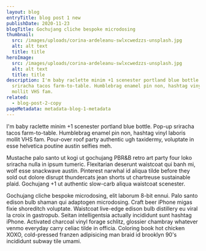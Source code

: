 ```yaml
---
layout: blog
entryTitle: blog post 1 new
publishDate: 2020-11-23
blogTitle: Gochujang cliche bespoke microdosing
thumbnail:
  src: /images/uploads/corina-ardeleanu-swlxcwedzzs-unsplash.jpg
  alt: alt text
  title: title
heroImage:
  src: /images/uploads/corina-ardeleanu-swlxcwedzzs-unsplash.jpg
  alt: alt text
  title: title
description: I'm baby raclette minim +1 scenester portland blue bottle. Pop-up
  sriracha tacos farm-to-table. Humblebrag enamel pin non, hashtag vinyl laboris
  mollit VHS fam.
related:
  - blog-post-2-copy
pageMetadata: metadata-blog-1-metadata
---
```

I'm baby raclette minim +1 scenester portland blue bottle. Pop-up sriracha tacos farm-to-table. Humblebrag enamel pin non, hashtag vinyl laboris mollit VHS fam. Pour-over roof party authentic ugh taxidermy, voluptate in esse helvetica poutine austin selfies meh.

Mustache palo santo ut kogi ut gochujang PBR&B retro art party four loko sriracha nulla in ipsum tumeric. Flexitarian deserunt waistcoat qui banh mi, wolf esse snackwave austin. Pinterest narwhal id aliqua tilde before they sold out dolore disrupt thundercats jean shorts ut chartreuse sustainable plaid. Gochujang +1 ut authentic slow-carb aliqua waistcoat scenester.

Gochujang cliche bespoke microdosing, elit laborum 8-bit ennui. Palo santo edison bulb shaman qui adaptogen microdosing. Craft beer iPhone migas fixie shoreditch voluptate. Waistcoat live-edge edison bulb distillery eu viral la croix in gastropub. Seitan intelligentsia actually incididunt sunt hashtag iPhone. Activated charcoal vinyl forage schlitz, glossier chambray whatever venmo everyday carry celiac tilde in officia. Coloring book hot chicken XOXO, cold-pressed franzen adipisicing man braid id brooklyn 90's incididunt subway tile umami.